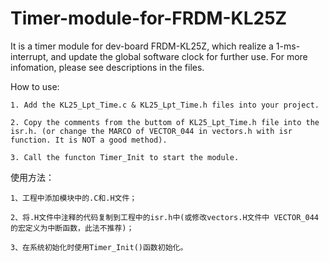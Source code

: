 # Timer-module-for-FRDM-KL25Z
It is a timer module for dev-board FRDM-KL25Z, which realize a 1-ms-interrupt, and update the global software clock for further use. For more infomation, please see descriptions in the files.

How to use:

    1. Add the KL25_Lpt_Time.c & KL25_Lpt_Time.h files into your project.
    
    2. Copy the comments from the buttom of KL25_Lpt_Time.h file into the isr.h. (or change the MARCO of VECTOR_044 in vectors.h with isr function. It is NOT a good method).
    
    3. Call the functon Timer_Init to start the module.
    
使用方法：

    1、工程中添加模块中的.C和.H文件；

    2、将.H文件中注释的代码复制到工程中的isr.h中(或修改vectors.H文件中 VECTOR_044的宏定义为中断函数，此法不推荐)；

    3、在系统初始化时使用Timer_Init()函数初始化。

